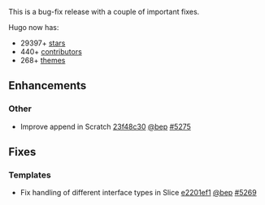 

This is a bug-fix release with a couple of important fixes.


Hugo now has:

* 29397+ [stars](https://github.com/gohugoio/hugo/stargazers)
* 440+ [contributors](https://github.com/gohugoio/hugo/graphs/contributors)
* 268+ [themes](http://themes.gohugo.io/)

## Enhancements

### Other

* Improve append in Scratch [23f48c30](https://github.com/gohugoio/hugo/commit/23f48c300cb5ffe0fe43c88464f38c68831a17ad) [@bep](https://github.com/bep) [#5275](https://github.com/gohugoio/hugo/issues/5275)

## Fixes

### Templates

* Fix handling of different interface types in Slice [e2201ef1](https://github.com/gohugoio/hugo/commit/e2201ef15fdefe257ad284b2df4ccc8f8c38fac2) [@bep](https://github.com/bep) [#5269](https://github.com/gohugoio/hugo/issues/5269)





